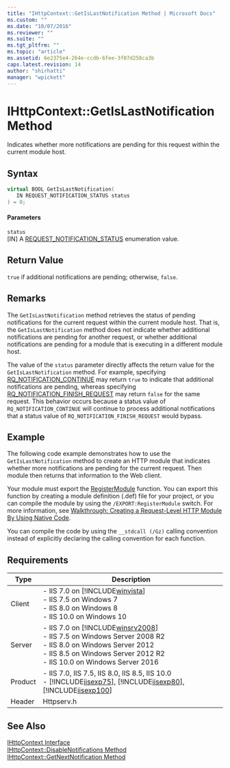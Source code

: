 ```yaml
---
title: "IHttpContext::GetIsLastNotification Method | Microsoft Docs"
ms.custom: ""
ms.date: "10/07/2016"
ms.reviewer: ""
ms.suite: ""
ms.tgt_pltfrm: ""
ms.topic: "article"
ms.assetid: 6e2375e4-264e-ccdb-6fee-3f07d258ca3b
caps.latest.revision: 14
author: "shirhatti"
manager: "wpickett"
---
```

# IHttpContext::GetIsLastNotification Method
Indicates whether more notifications are pending for this request within the current module host.  
  
## Syntax  
  
```cpp  
virtual BOOL GetIsLastNotification(  
   IN REQUEST_NOTIFICATION_STATUS status  
) = 0;  
```  
  
#### Parameters  
 `status`  
 [IN] A [REQUEST_NOTIFICATION_STATUS](../../web-development-reference\native-code-api-reference/request-notification-status-enumeration.md) enumeration value.  
  
## Return Value  
 `true` if additional notifications are pending; otherwise, `false`.  
  
## Remarks  
 The `GetIsLastNotification` method retrieves the status of pending notifications for the current request within the current module host. That is, the `GetIsLastNotification` method does not indicate whether additional notifications are pending for another request, or whether additional notifications are pending for a module that is executing in a different module host.  
  
 The value of the `status` parameter directly affects the return value for the `GetIsLastNotification` method. For example, specifying [RQ_NOTIFICATION_CONTINUE](../../web-development-reference\native-code-api-reference/request-notification-status-enumeration.md) may return `true` to indicate that additional notifications are pending, whereas specifying [RQ_NOTIFICATION_FINISH_REQUEST](../../web-development-reference\native-code-api-reference/request-notification-status-enumeration.md) may return `false` for the same request. This behavior occurs because a status value of `RQ_NOTIFICATION_CONTINUE` will continue to process additional notifications that a status value of `RQ_NOTIFICATION_FINISH_REQUEST` would bypass.  
  
## Example  
 The following code example demonstrates how to use the `GetIsLastNotification` method to create an HTTP module that indicates whether more notifications are pending for the current request. Then module then returns that information to the Web client.  
  
<!-- TODO: review snippet reference  [!CODE [IHttpContextGetIsLastNotification#1](IHttpContextGetIsLastNotification#1)]  -->  
  
 Your module must export the [RegisterModule](../../web-development-reference\native-code-api-reference/pfn-registermodule-function.md) function. You can export this function by creating a module definition (.def) file for your project, or you can compile the module by using the `/EXPORT:RegisterModule` switch. For more information, see [Walkthrough: Creating a Request-Level HTTP Module By Using Native Code](../../web-development-reference\native-code-development-overview\walkthrough-creating-a-request-level-http-module-by-using-native-code.md).  
  
 You can compile the code by using the `__stdcall (/Gz)` calling convention instead of explicitly declaring the calling convention for each function.  
  
## Requirements  
  
|Type|Description|  
|----------|-----------------|  
|Client|-   IIS 7.0 on [!INCLUDE[winvista](../../wmi-provider/includes/winvista-md.md)]<br />-   IIS 7.5 on Windows 7<br />-   IIS 8.0 on Windows 8<br />-   IIS 10.0 on Windows 10|  
|Server|-   IIS 7.0 on [!INCLUDE[winsrv2008](../../wmi-provider/includes/winsrv2008-md.md)]<br />-   IIS 7.5 on Windows Server 2008 R2<br />-   IIS 8.0 on Windows Server 2012<br />-   IIS 8.5 on Windows Server 2012 R2<br />-   IIS 10.0 on Windows Server 2016|  
|Product|-   IIS 7.0, IIS 7.5, IIS 8.0, IIS 8.5, IIS 10.0<br />-   [!INCLUDE[iisexp75](../../web-development-reference/native-code-api-reference/includes/iisexp75-md.md)], [!INCLUDE[iisexp80](../../web-development-reference/native-code-api-reference/includes/iisexp80-md.md)], [!INCLUDE[iisexp100](../../web-development-reference/native-code-api-reference/includes/iisexp100-md.md)]|  
|Header|Httpserv.h|  
  
## See Also  
 [IHttpContext Interface](../../web-development-reference\native-code-api-reference/ihttpcontext-interface.md)   
 [IHttpContext::DisableNotifications Method](../../web-development-reference\native-code-api-reference/ihttpcontext-disablenotifications-method.md)   
 [IHttpContext::GetNextNotification Method](../../web-development-reference\native-code-api-reference/ihttpcontext-getnextnotification-method.md)